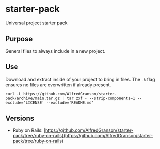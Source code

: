 # starter-pack
Universal project starter pack

## Purpose
General files to always include in a new project.

## Use
Download and extract inside of your project to bring in files. The `-k` flag ensures no files are overwritten if already present.

```curl -L https://github.com/AlfredGranson/starter-pack/archive/main.tar.gz | tar zxf - --strip-components=1 --exclude='LICENSE' --exclude='README.md'```

## Versions
- Ruby on Rails: [https://github.com/AlfredGranson/starter-pack/tree/ruby-on-rails](https://github.com/AlfredGranson/starter-pack/tree/ruby-on-rails)
